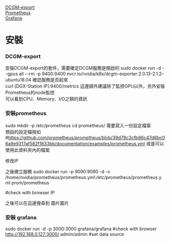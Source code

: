 [DCGM-export](https://github.com/NVIDIA/gpu-monitoring-tools "link")  
[Prometheus](https://prometheus.io/docs/prometheus/latest/installation/ "link")  
[Grafana](https://grafana.com/docs/grafana/latest/installation/docker/ "link")  
# 安裝
### DCGM-export
安裝DCGM-export的套件，需要確定DCGM服務是開啟的
sudo docker run -d --gpus all --rm -p 9400:9400 nvcr.io/nvidia/k8s/dcgm-exporter:2.0.13-2.1.2-ubuntu18.04
確認服務是否起來  
curl [DGX-Station IP]:9400/metrics
這邊額外建議除了監控GPU以外，另外安裝Prometheus的node監控  
可以看到CPU、Memory、I/O之類的資訊  
### 安裝prometheus
sudo mkdir -p /etc/prometheus
cd prometheus/
需要寫入一份設定檔案  
預設的設定檔按如
#https://github.com/prometheus/prometheus/blob/39d79c3cfb86c47d6bc06a9e9317af582f1833bb/documentation/examples/prometheus.yml
或是可以使用此資料夾內的檔案

修改IP


之後建立服務
sudo docker run -p 9090:9090 -d -v /home/nvidia/prometheus/prometheus.yml:/etc/prometheus/prometheus.yml prom/prometheus 

#check with browser
IP

之後可以在這邊搜尋到
圖片圖片

### 安裝 grafana
sudo docker run -d -p 3000:3000 grafana/grafana
#check with browser
http://192.168.0.127:3000/
admin/admin
#set data source
